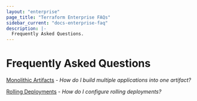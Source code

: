 ```yaml
---
layout: "enterprise"
page_title: "Terraform Enterprise FAQs"
sidebar_current: "docs-enterprise-faq"
description: |-
  Frequently Asked Questions.
---
```


# Frequently Asked Questions

[Monolithic Artifacts](/docs/enterprise/faq/monolithic-artifacts.html) - *How do I build multiple applications into one artifact?*

[Rolling Deployments](/docs/enterprise/faq/rolling-deployments.html) - *How do I configure rolling deployments?*
